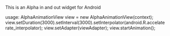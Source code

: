 This is an Alpha in and out widget for Android

usage:
AlphaAnimationView view  = new AlphaAnimationView(context);
view.setDuration(3000).setInterval(3000).setInterpolator(android.R.accelaterate_interpolator);
view.setAdapter(viewAdapter);
view.startAnimation();
